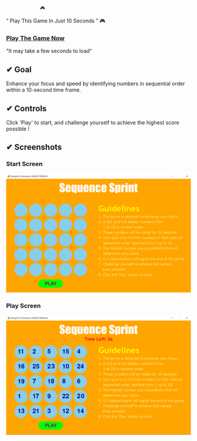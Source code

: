                  🎮 
“ Play This Game In Just 10 Seconds ”  🎮

### [Play The Game Now](https://akarsh72.github.io/Sequence-Sprint/build/web)
"It may take a few seconds to load"

## ✔ Goal 
Enhance your focus and speed by identifying numbers in sequential order within a 10-second time frame. 

## ✔ Controls
Click 'Play' to start, and challenge yourself to achieve the highest score possible !

## ✔ Screenshots

### Start Screen
![Title_Screen](https://raw.githubusercontent.com/akarsh72/Sequence-Sprint/main/Screeenshot/start_screen.PNG)

### Play Screen
![Play_Screen](https://raw.githubusercontent.com/akarsh72/Sequence-Sprint/main/Screeenshot/play_screen.PNG)

